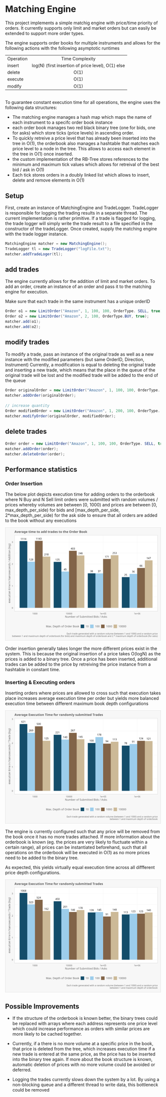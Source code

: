 # Matching Engine
This project implements a simple matchig engine with price/time priority of orders. It currently supports only limit and market orders but can easily be extended to support more order types. 

The engine supports order books for multiple instruments and allows for the following actions with the following asymptotic runtimes
<br>
    <table align="center">
        <tr>
            <td>Operation</td>
            <td align="center">Time Complexity</td>
        </tr>
        <tr>
            <td>insert</td>
            <td align="center">log(N) (first insertion of price level), O(1) else</td>
        </tr>
        <tr>
            <td>delete</td>
            <td align="center">O(1)</td>
        </tr>
        <tr>
            <td>execute</td>
            <td align="center">O(1)</td>
        </tr>
        <tr>
            <td>modify</td>
            <td align="center">O(1)</td>
        </tr>
    </table>
<br>
To guarantee constant execution time for all operations, the engine uses the following data structures: 

<ul>
<li>The matching engine manages a hash map which maps the name of each instrument to a specifc order book instance</li>
<li>each order book manages two red black binary tree (one for bids, one for asks) which store ticks (price levels) in ascending order.</li>
<li>To quickly retreive a price level that has already been inserted into the tree in O(1), the orderbook also manages a hashtable that matches each price level to a node in the tree.
This allows to access each element in the tree in O(1) once inserted.</li>
<li>the custom implementation of the RB-Tree stores references to the minimum and maximum tick values which allows for retreival of the best bid / ask in O(1)</li>
<li>Each tick stores orders in a doubly linked list which allows to insert, delete and remove elements in O(1)</li>
</ul>

## Setup
First, create an instance of MatchingEngine and TradeLogger. 
TradeLogger is responsible for logging the trading results in a separate thread. The current implementation is rather primitive. If a trade is flagged for logging, the trade logger will simply 
write the trade result to a file specified in the constructor of the tradeLogger. 
Once created, supply the matching engine with the trade logger instance.
```java
MatchingEngine matcher = new MatchingEngine();
TradeLogger tl = new TradeLogger("logFile.txt");
matcher.addTradeLoger(tl);
```

## add trades 
The engine currently allows for the addition of limit and market orders.
To add an order, create an instance of an order and pass it to the matching engine for execution. 

Make sure that each trade in the same instrument has a unique orderID 
```java
Order o1 = new LimitOrder("Amazon", 1, 100, 100, OrderType. SELL, true);
Order o2 = new LimitOrder("Amazon", 2, 100, OrderType.BUY, true);
matcher.add(o1);
matcher.add(o2);
```

## modify trades 
To modify a trade, pass an instance of the original trade as well as a new instance with the modified parameters (but same OrderID, Direction, Instrument)
Currently, a modification is equal to deleting the original trade and inserting a new trade, which means that the place in the queue of the original trade 
will be lost and the modified trade will be added to the end of the queue
```java
Order originalOrder = new LimitOrder("Amazon", 1, 100, 100, OrderType. SELL, true);
matcher.addOrder(originalOrder);

// increase quantity
Order modifiedOrder = new LimitOrder("Amazon", 1, 200, 100, OrderType. SELL, true); 
matcher.modifyOrder(originalOrder, modifiedOrder);
```

## delete trades 
```java
Order order = new LimitOrder("Amazon", 1, 100, 100, OrderType. SELL, true);
matcher.addOrder(order);
matcher.deleteOrder(order);
```

## Performance statistics 
### Order Insertion 
The below plot depicts execution time for adding orders to the orderbook where 
N Buy and N Sell limit orders were submitted with random volumes / prices whereby volumes are between [0, 1000) and 
prices are between [0, max_depth_per_side) for bids and [max_depth_per_side, 2*max_depth_per_side) for the ask side to ensure 
that all orders are added to the book without any executions 

![](plot2_timing.png)

Order insertion generally takes longer the more different prices exist in the system. 
This is because the original insertion of a price takes O(logN) as the prices is added to a binary tree. Once a price has been inserted, 
additional trades can be added to the price by retreiving the price instance from a hashtable in constant time.

### Inserting & Executing orders

Inserting orders where prices are allowed to cross such that execution takes place increases average execution time per order but yields more balanced 
execution time between different maximum book depth configurations

![](plot1_timing.png)

The engine is currently configured such that any price will be removed from the book once it has no more trades attached. If more information about the orderbook is known 
(eg. the prices are very likely to fluctuate within a certain range), all prices can be instantiated beforehand, such that all operations on the orderbook will be 
executed in O(1) as no more prices need to be added to the binary tree. 

As expected, this yields virtually equal execution time across all diffferent price depth configurations. 

![](plot3_timing.png)

## Possible Improvements 
- If the structure of the orderbook is known better, the binary trees could be replaced with arrays where each address represents one price level which could increase performance as orders with similar 
prices are more likely to be cached together. 

- Currently, if a there is no more volume at a specific price in the book, that price is deleted from the tree, which increases execution time if a new trade is entered at the same price, as the price has to be
inserted into the binary tree again. If more about the book structure is known, automatic deletion of prices with no more volume could be avoided or deferred. 

- Logging the trades currently slows down the system by a lot. By using a non-blocking queue and a different thread to write data, this bottleneck could be removed
